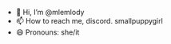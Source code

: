 - 👋 Hi, I’m @mlemlody
- 📫 How to reach me, discord. smallpuppygirl
- 😄 Pronouns: she/it

<!---
mlemlody/mlemlody is a ✨ special ✨ repository because its `README.md` (this file) appears on your GitHub profile.
You can click the Preview link to take a look at your changes.
--->
